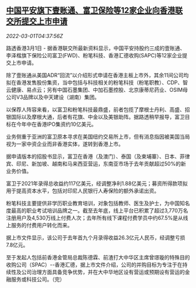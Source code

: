 <!--1646110862000-->
[中国平安旗下壹账通、富卫保险等12家企业向香港联交所提交上市申请](https://cn.reuters.com/article/pingan-affiliates-0301-tues-idCNKBS2KY3CO)
------

<div><i>2022-03-01T04:37:56Z</i></div><p>路透香港3月1日 - 据香港联交所最新资料显示，中国平安持股约三成的壹账通、李泽楷旗下保险公司富卫(FWD)、粉笔科技、香港汇德收购(SAPC)等12家企业提交上市申请。</p><p>除了壹账通从美国ADR“回流”以介绍形式申请在香港主板上市外，其余11间公司均拟在香港发售股份集资，当中包括与科技相关的粉笔科技（粉笔职教）、CDP、智云健康、易点云；另有中国石墨集团、中加石墨控股、北京康蒂尼药业、OSIM母公司V3品牌以及中天建设（湖南）集团。</p><p>以保荐人阵容来看，以富卫和粉笔科技最鼎盛，前者包揽了摩根士丹利、高盛、招银国际以及摩根大通，后者有花旗、中金以及美银助阵。据路透稍早报导，富卫目标在今年中在香港IPO集资约10亿美元。</p><p>业务侧重于亚洲的富卫原本寻求在美国纽约交易所上市，但有消息指因被美国当局视为一家中资企业而非香港实体，遂转到香港上市。</p><p>据申请版本的招股书显示，富卫在香港（及澳门）、泰国（及柬埔寨）、日本、菲律宾、印尼、新加坡、越南和马来西亚营运，东南亚市场于去年贡献超过50%的新业务价值。</p><p>富卫于2021年录得总收益约117亿美元，经调整净利1.88亿美元；募资所得款项拟用于提高资本水平，包括对印尼人民银行人寿保险的额外承诺出资。</p><p>粉笔科技主要提供非学历职业教育培训，对象包括教师、医生及护士，为中国知名度最高的职业考试培训品牌之一。截至去年底，线上平台已积累了超过3,770万名注册用户及4,530万线上付费人次；去年所有线下课程付费学员中约67.5%是从线上服务的付费用户转化而来。</p><p>据上市文件显示，该公司于去年首九个月录得收益26.3亿元人民币，经调整亏损7.8亿元。</p><p>至于发起人包括前香港金管局总裁陈德霖、前渣打大中华区主席曾璟璇的特殊目的收购公司（SPAC）--香港汇德，据上市文件介绍，公司的并购目标为专注于在持续性及公司治理方面具备竞争优势，并在大中华地区设有营运或预期设有营运的金融服务或科技公司。（完）</p>
